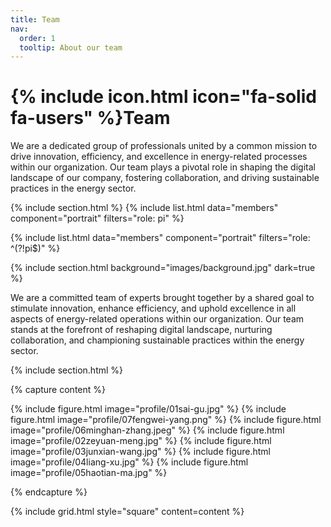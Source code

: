 ```yaml
---
title: Team
nav:
  order: 1
  tooltip: About our team
---
```


# {% include icon.html icon="fa-solid fa-users" %}Team

We are a dedicated group of professionals united by a common mission to drive innovation, efficiency, and excellence in energy-related processes within our organization. 
Our team plays a pivotal role in shaping the digital landscape of our company, fostering collaboration, and driving sustainable practices in the energy sector.


{% include section.html %}
{% include list.html data="members" component="portrait" filters="role: pi" %}<p></p>
{% include list.html data="members" component="portrait" filters="role: ^(?!pi$)" %}

{% include section.html background="images/background.jpg" dark=true %}

We are a committed team of experts brought together by a shared goal to stimulate innovation, enhance efficiency, and uphold excellence in all aspects of energy-related operations within our organization. Our team stands at the forefront of reshaping digital landscape, nurturing collaboration, and championing sustainable practices within the energy sector.

{% include section.html %}

{% capture content %}

{% include figure.html image="profile/01sai-gu.jpg" %}
{% include figure.html image="profile/07fengwei-yang.png" %}
{% include figure.html image="profile/06minghan-zhang.jpeg" %}
{% include figure.html image="profile/02zeyuan-meng.jpg" %}
{% include figure.html image="profile/03junxian-wang.jpg" %}
{% include figure.html image="profile/04liang-xu.jpg" %}
{% include figure.html image="profile/05haotian-ma.jpg" %}

{% endcapture %}




{% include grid.html style="square" content=content %}



